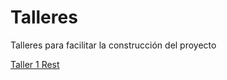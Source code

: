 # Talleres
Talleres para facilitar la construcción del proyecto


[Taller 1 Rest ](https://github.com/Uniandes-isis2603-201520/Talleres/wiki/Taller%201%20Rest)
